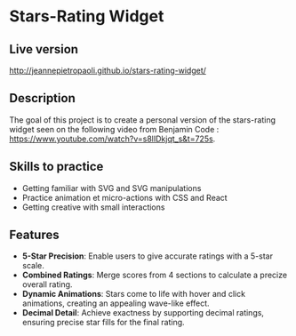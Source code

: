 # Stars-Rating Widget

## Live version

http://jeannepietropaoli.github.io/stars-rating-widget/

## Description

The goal of this project is to create a personal version of the stars-rating widget seen on the following video from Benjamin Code : https://www.youtube.com/watch?v=s8lIDkjqt_s&t=725s.

## Skills to practice

- Getting familiar with SVG and SVG manipulations
- Practice animation et micro-actions with CSS and React
- Getting creative with small interactions

## Features

- **5-Star Precision**: Enable users to give accurate ratings with a 5-star scale.
- **Combined Ratings**: Merge scores from 4 sections to calculate a precize overall rating.
- **Dynamic Animations**: Stars come to life with hover and click animations, creating an appealing wave-like effect.
- **Decimal Detail**: Achieve exactness by supporting decimal ratings, ensuring precise star fills for the final rating.